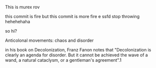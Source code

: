 This is murex rov

this commit is fire
but this commit is more fire
e
ssfd
stop throwing
hehehehaha

so hi?


Anticolonal movements: chaos and disorder

in his book on Decolonization, Franz Fanon notes that "Decolonization is clearly an agenda for disorder. But it cannot be achieved the wave of a wand, a natural cataclysm, or a gentleman's agreement".1
